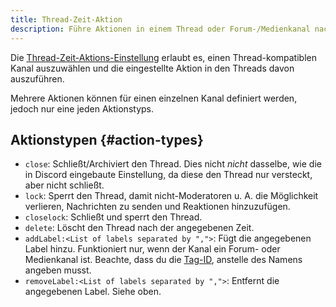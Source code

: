 ```yaml
---
title: Thread-Zeit-Aktion
description: Führe Aktionen in einem Thread oder Forum-/Medienkanal nach der angegebenen Zeit aus.
---
```


Die [Thread-Zeit-Aktions-Einstellung](https://tomatenkuchen.com/dashboard/settings#threadTimeAction) erlaubt es, einen Thread-kompatiblen Kanal auszuwählen und die eingestellte Aktion in den Threads davon auszuführen.

Mehrere Aktionen können für einen einzelnen Kanal definiert werden, jedoch nur eine jeden Aktionstyps.

## Aktionstypen {#action-types}

- `close`: Schließt/Archiviert den Thread. Dies nicht *nicht* dasselbe, wie die in Discord eingebaute Einstellung, da diese den Thread nur versteckt, aber nicht schließt.
- `lock`: Sperrt den Thread, damit nicht-Moderatoren u. A. die Möglichkeit verlieren, Nachrichten zu senden und Reaktionen hinzuzufügen.
- `closelock`: Schließt und sperrt den Thread.
- `delete`: Löscht den Thread nach der angegebenen Zeit.
- `addLabel:<List of labels separated by ",">`: Fügt die angegebenen Label hinzu. Funktioniert nur, wenn der Kanal ein Forum- oder Medienkanal ist. Beachte, dass du die [Tag-ID](/botsetup#id), anstelle des Namens angeben musst.
- `removeLabel:<List of labels separated by ",">`: Entfernt die angegebenen Label. Siehe oben.
